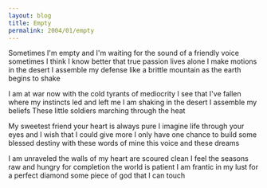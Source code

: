 ```yaml
---
layout: blog
title: Empty
permalink: 2004/01/empty
---
```


Sometimes I'm empty
and I'm waiting for the sound of a friendly voice
sometimes I think I know better
that true passion lives alone
I make motions in the desert
I assemble my defense
like a brittle mountain
as the earth begins to shake

I am at war now
with the cold tyrants of mediocrity
I see that I've fallen
where my instincts led and left me
I am shaking in the desert
I assemble my beliefs
These little soldiers
marching through the heat

My sweetest friend
your heart is always pure
I imagine life through your eyes
and I wish that I could give more
I only have one chance
to build some blessed destiny
with these words of mine
this voice and these dreams

I am unraveled
the walls of my heart are scoured clean
I feel the seasons
raw and hungry for completion
the world is patient
I am frantic in my lust
for a perfect diamond
some piece of god that I can touch

